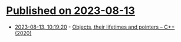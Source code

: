 # [Published on 2023-08-13](index.md)

* [2023-08-13, 10:19:20](https://lobste.rs/s/jjdpkw/objects_their_lifetimes_pointers_c_2020) - [Objects, their lifetimes and pointers – C++ (2020)](https://blog.panicsoftware.com/objects-their-lifetimes-and-pointers/)
